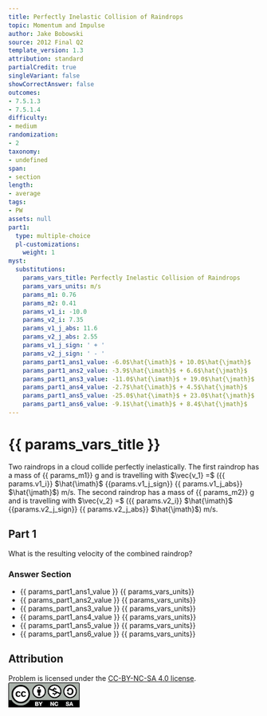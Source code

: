 ```yaml
---
title: Perfectly Inelastic Collision of Raindrops
topic: Momentum and Impulse
author: Jake Bobowski
source: 2012 Final Q2
template_version: 1.3
attribution: standard
partialCredit: true
singleVariant: false
showCorrectAnswer: false
outcomes:
- 7.5.1.3
- 7.5.1.4
difficulty:
- medium
randomization:
- 2
taxonomy:
- undefined
span:
- section
length:
- average
tags:
- PW
assets: null
part1:
  type: multiple-choice
  pl-customizations:
    weight: 1
myst:
  substitutions:
    params_vars_title: Perfectly Inelastic Collision of Raindrops
    params_vars_units: m/s
    params_m1: 0.76
    params_m2: 0.41
    params_v1_i: -10.0
    params_v2_i: 7.35
    params_v1_j_abs: 11.6
    params_v2_j_abs: 2.55
    params_v1_j_sign: ' + '
    params_v2_j_sign: ' - '
    params_part1_ans1_value: -6.0$\hat{\imath}$ + 10.0$\hat{\jmath}$
    params_part1_ans2_value: -3.9$\hat{\imath}$ + 6.6$\hat{\jmath}$
    params_part1_ans3_value: -11.0$\hat{\imath}$ + 19.0$\hat{\jmath}$
    params_part1_ans4_value: -2.7$\hat{\imath}$ + 4.5$\hat{\jmath}$
    params_part1_ans5_value: -25.0$\hat{\imath}$ + 23.0$\hat{\jmath}$
    params_part1_ans6_value: -9.1$\hat{\imath}$ + 8.4$\hat{\jmath}$
---
```

# {{ params_vars_title }}
Two raindrops in a cloud collide perfectly inelastically. The first raindrop has a mass of {{ params_m1}} g and is travelling with $\vec{v_1} =$ ({{ params.v1_i}} $\hat{\imath}$ {{params.v1_j_sign}} {{ params.v1_j_abs}} $\hat{\jmath}$) m/s.
The second raindrop has a mass of {{ params_m2}} g and is travelling with $\vec{v_2} =$ ({{ params.v2_i}} $\hat{\imath}$ {{params.v2_j_sign}} {{ params.v2_j_abs}} $\hat{\jmath}$) m/s.

## Part 1

What is the resulting velocity of the combined raindrop?

### Answer Section

- {{ params_part1_ans1_value }} {{ params_vars_units}}
- {{ params_part1_ans2_value }} {{ params_vars_units}}
- {{ params_part1_ans3_value }} {{ params_vars_units}}
- {{ params_part1_ans4_value }} {{ params_vars_units}}
- {{ params_part1_ans5_value }} {{ params_vars_units}}
- {{ params_part1_ans6_value }} {{ params_vars_units}}

## Attribution

Problem is licensed under the [CC-BY-NC-SA 4.0 license](https://creativecommons.org/licenses/by-nc-sa/4.0/).<br> ![The Creative Commons 4.0 license requiring attribution-BY, non-commercial-NC, and share-alike-SA license.](https://raw.githubusercontent.com/firasm/bits/master/by-nc-sa.png)